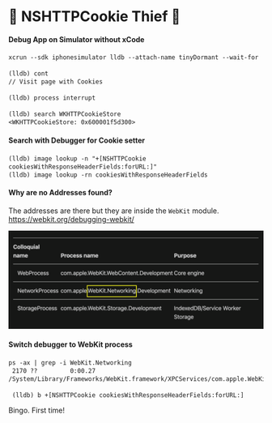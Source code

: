# 🍪 NSHTTPCookie Thief 🍪
#### Debug App on Simulator without xCode
```
xcrun --sdk iphonesimulator lldb --attach-name tinyDormant --wait-for

(lldb) cont
// Visit page with Cookies

(lldb) process interrupt

(lldb) search WKHTTPCookieStore
<WKHTTPCookieStore: 0x600001f5d300>
```
#### Search with Debugger for Cookie setter
```
(lldb) image lookup -n "+[NSHTTPCookie cookiesWithResponseHeaderFields:forURL:]"
(lldb) image lookup -rn cookiesWithResponseHeaderFields
```
#### Why are no Addresses found?
The addresses are there but they are inside the `WebKit` module.
https://webkit.org/debugging-webkit/

![webkit_processes](/4b_NSHTTPCookie_thief/webkit_overview.png)

#### Switch debugger to WebKit process
```
ps -ax | grep -i WebKit.Networking
 2170 ??         0:00.27 /System/Library/Frameworks/WebKit.framework/XPCServices/com.apple.WebKit.Networking.xpc/com.apple.WebKit.Networking

 (lldb) b +[NSHTTPCookie cookiesWithResponseHeaderFields:forURL:]
 ```
Bingo.  First time!

